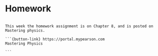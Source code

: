 # Homework

````{card}

This week the homework assignment is on Chapter 8, and is posted on Mastering physics.

```{button-link} https://portal.mypearson.com
Mastering Physics

```
````